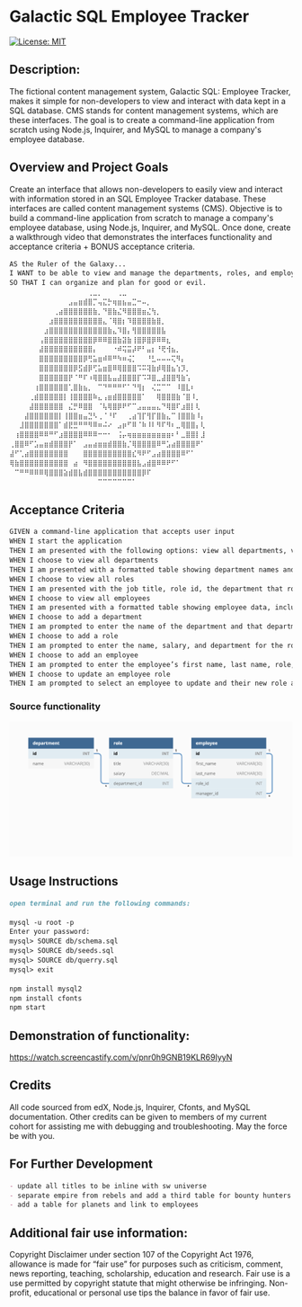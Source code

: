 # Galactic SQL Employee Tracker 

[![License: MIT](https://img.shields.io/badge/License-MIT-yellow.svg)](https://opensource.org/licenses/MIT)
  
## Description:

The fictional content management system, Galactic SQL: Employee Tracker, makes it simple for non-developers to view and interact with data kept in a SQL database. CMS stands for content management systems, which are these interfaces. The goal is to create a command-line application from scratch using Node.js, Inquirer, and MySQL to manage a company's employee database. 


## Overview and Project Goals


Create an interface that allows non-developers to easily view and interact with information stored in an SQL Employee Tracker database. These interfaces are called content management systems (CMS). Objective is to build a command-line application from scratch to manage a company's employee database, using Node.js, Inquirer, and MySQL. Once done, create a walkthrough video that demonstrates the interfaces functionality and acceptance criteria + BONUS acceptance criteria.

```md
AS the Ruler of the Galaxy...
I WANT to be able to view and manage the departments, roles, and employees in my universe
SO THAT I can organize and plan for good or evil.
⠀⠀⠀⠀⠀⠀⠀⠀⠀⠀⠀⠀⠀⠀⠀⠀⢀⣀⡀⠀⠀⠀⢀⣀⠀⠀⠀⠀⠀⠀⠀⠀⠀⠀⠀⠀⠀⠀⠀
⠀⠀⠀⠀⠀⠀⠀⠀⠀⠀⠀⠀⣠⣤⣶⣾⣿⡉⢤⣍⡓⢶⣶⣦⣤⣉⠒⠤⡀⠀⠀⠀⠀⠀⠀⠀⠀⠀⠀⠀
⠀⠀⠀⠀⠀⠀⠀⠀⠀⢀⣴⣿⣿⣿⣿⣿⣿⣷⡀⠙⣿⣷⣌⠻⣿⣿⣿⣶⣌⢳⡀⠀⠀⠀⠀⠀⠀⠀⠀⠀
⠀⠀⠀⠀⠀⠀⠀⠀⣰⣿⣿⣿⣿⣿⣿⣿⣿⣿⣿⣄⠈⢿⣿⡆⠹⣿⣿⣿⣿⣷⣿⡀⠀⠀⠀⠀⠀⠀⠀⠀
⠀⠀⠀⠀⠀⠀⠀⣰⣿⣿⣿⣿⣿⣿⣿⣿⣿⣿⣿⣿⣷⣄⠹⣿⡄⢻⣿⣿⣿⣿⣿⣧⠀⠀⠀⠀⠀⠀⠀⠀
⠀⠀⠀⠀⠀⠀⢠⣿⣿⣿⣿⣿⣿⣿⣿⣿⣿⡿⠿⠿⣿⣿⣷⣽⣷⢸⣿⡿⣿⡿⠿⠿⣆⠀⠀⠀⠀⠀⠀⠀
⠀⠀⠀⠀⠀⠀⣼⣿⣿⣿⣿⣿⣿⣿⣿⣿⣿⡄⠀⠀⠀⠐⠾⢭⣭⡼⠟⠃⣤⡆⠘⢟⢺⣦⡀⠀⠀⠀⠀⠀
⠀⠀⠀⠀⠀⠀⣿⣿⣿⣿⣿⣿⣿⣿⣿⡿⢛⣥⣶⠾⠿⠛⠳⠶⢬⡁⠀⠀⠘⣃⠤⠤⠤⢍⠻⡄⠀⠀⠀⠀
⠀⠀⠀⠀⠀⠀⣿⣿⣿⣿⣿⣿⣿⡿⣫⣾⡿⢋⣥⣶⣿⠿⢿⣿⣿⣿⠩⠭⢽⣷⡾⢿⣿⣦⢱⡹⡀⠀⠀⠀
⠀⠀⠀⠀⠀⠀⣿⣿⣿⣿⣿⣿⡟⠈⠛⠏⠰⢿⣿⣿⣧⣤⣼⣿⣿⣿⡏⠩⠽⣿⣀⣼⣿⣿⢻⣷⢡⠀⠀⠀
⠀⠀⠀⠀⠀⢰⣿⣿⣿⣿⣿⣿⢁⣿⣷⣦⡀⠀⠉⠙⠛⠛⠛⠋⠁⠙⢻⡆⠀⢌⣉⠉⠉⠀⠸⣿⣇⠆⠀⠀
⠀⠀⠀⠀⢀⣾⣿⣿⣿⣿⣿⡇⢸⣿⣿⣿⣿⠷⣄⢠⣶⣾⣿⣿⣿⣿⣿⠁⠀⠀⢿⣿⣿⣿⣷⠈⣿⠸⡀⠀
⠀⠀⠀⠀⣼⣿⣿⣿⣿⣿⣿⠀⣌⡛⠿⣿⣿⠀⠈⢧⢿⣿⡿⠟⠋⠉⣠⣤⣤⣤⣄⠙⢿⣿⠏⣰⣿⡇⢇⠀
⠀⠀⠀⣼⣿⣿⣿⣿⣿⣿⡇⢸⣿⣿⣶⣤⣙⠣⢀⠈⠘⠏⠀⠀⢀⣴⢹⡏⢻⡏⣿⣷⣄⠉⢸⣿⣿⣷⠸⡄
⠀⠀⣸⣿⣿⣿⣿⣿⣿⣿⠁⣾⣟⣛⠛⠛⠻⠿⠶⠬⠔⠀⣠⡶⠋⠿⠈⠷⠸⠇⠻⠏⠻⠆⣀⢿⣿⣿⡄⢇
⠀⢰⣿⣿⣿⣿⠿⠿⠛⠋⣰⣿⣿⣿⣿⠿⠿⠿⠒⠒⠂⠀⢨⡤⢶⣶⣶⣶⣶⣶⣶⣶⣶⠆⠃⣀⣿⣿⡇⣸
⢀⣿⣿⠿⠋⣡⣤⣶⣾⣿⣿⣿⡟⠁⠀⣠⣤⣴⣶⣶⣾⣿⣿⣷⡈⢿⣿⣿⣿⣿⠿⠛⣡⣴⣿⣿⣿⣿⠟⠁
⣼⠋⢁⣴⣿⣿⣿⣿⣿⣿⣿⣿⠀⠀⠀⣿⣿⣿⣿⣿⣿⣿⣿⣿⣿⣎⠻⠟⠋⣠⣴⣿⣿⣿⣿⠿⠋⠁⠀⠀
⢿⣷⣿⣿⣿⣿⣿⣿⣿⣿⣿⣿⠀⣴⠀⠻⣿⣿⣿⣿⣿⣿⣿⣿⣿⣿⣧⣠⣾⣿⠿⠿⠟⠋⠁⠀⠀⠀⠀⠀
⠀⠉⠛⠛⠿⠿⠿⢿⣿⣿⣿⣵⣾⣿⣧⣾⣿⣿⣿⣿⣿⣿⣿⣿⣿⣿⣿⡿⠏⠀⠀⠀⠀⠀⠀⠀⠀⠀⠀⠀
⠀⠀⠀⠀⠀⠀⠀⠀⠀⠀⠀⠀⠀⠀⠀⠀⠀⠀⠉⠉⠉⠉⠉⠉⠉⠁⠀⠀⠀⠀⠀⠀⠀⠀⠀⠀⠀⠀⠀⠀
```

## Acceptance Criteria
```md
GIVEN a command-line application that accepts user input
WHEN I start the application
THEN I am presented with the following options: view all departments, view all roles, view all employees, add a department, add a role, add an employee, and update an employee role
WHEN I choose to view all departments
THEN I am presented with a formatted table showing department names and department ids
WHEN I choose to view all roles
THEN I am presented with the job title, role id, the department that role belongs to, and the salary for that role
WHEN I choose to view all employees
THEN I am presented with a formatted table showing employee data, including employee ids, first names, last names, job titles, departments, salaries, and managers that the employees report to
WHEN I choose to add a department
THEN I am prompted to enter the name of the department and that department is added to the database
WHEN I choose to add a role
THEN I am prompted to enter the name, salary, and department for the role and that role is added to the database
WHEN I choose to add an employee
THEN I am prompted to enter the employee’s first name, last name, role, and manager, and that employee is added to the database
WHEN I choose to update an employee role
THEN I am prompted to select an employee to update and their new role and this information is updated in the database 
```
### Source functionality 
![Alt text](assets/images/12-sql-homework-demo-01.png)

## Usage Instructions
```md
open terminal and run the following commands:

mysql -u root -p
Enter your password:
mysql> SOURCE db/schema.sql
mysql> SOURCE db/seeds.sql
mysql> SOURCE db/querry.sql
mysql> exit

npm install mysql2
npm install cfonts
npm start
```

## Demonstration of functionality:
https://watch.screencastify.com/v/pnr0h9GNB19KLR69IyyN

## Credits
All code sourced from edX, Node.js, Inquirer, Cfonts, and MySQL documentation. Other credits can be given to members of my current cohort for assisting me with debugging and troubleshooting. May the force be with you. 

## For Further Development
```md
- update all titles to be inline with sw universe
- separate empire from rebels and add a third table for bounty hunters
- add a table for planets and link to employees
```

## Additional fair use information:
Copyright Disclaimer under section 107 of the Copyright Act 1976, allowance is made for “fair use” for purposes such as criticism, comment, news reporting, teaching, scholarship, education and research.
Fair use is a use permitted by copyright statute that might otherwise be infringing.
Non-profit, educational or personal use tips the balance in favor of fair use.


